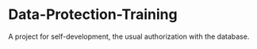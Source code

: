 # Data-Protection-Training
A project for self-development, the usual authorization with the database.
